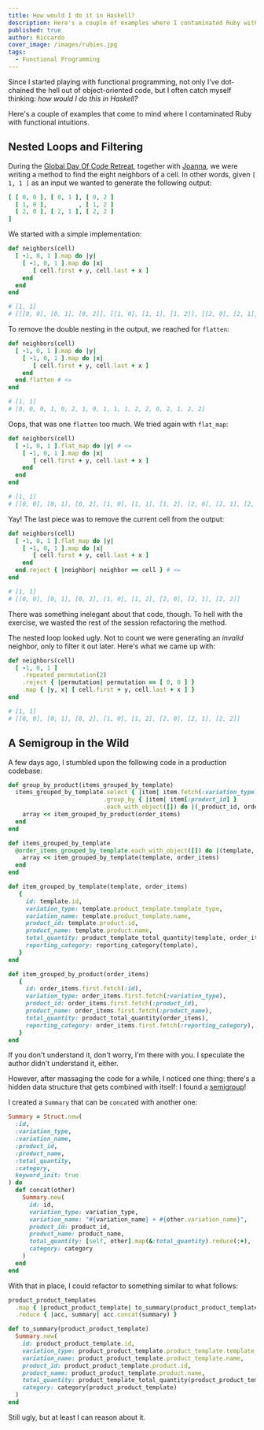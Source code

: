 ```yaml
---
title: How would I do it in Haskell?
description: Here's a couple of examples where I contaminated Ruby with functional intuitions.
published: true
author: Riccardo
cover_image: /images/rubies.jpg
tags:
  - Functional Programming
---
```


Since I started playing with functional programming, not only I've dot-chained the hell out of object-oriented code, but I often catch myself thinking: *how would I do this in Haskell?*

Here's a couple of examples that come to mind where I contaminated Ruby with functional intuitions.

## Nested Loops and Filtering

During the [Global Day Of Code Retreat](https://www.coderetreat.org), together with [Joanna](https://www.linkedin.com/in/jo-wojtowicz/), we were writing a method to find the eight neighbors of a cell. In other words, given `[ 1, 1 ]` as an input we wanted to generate the following output:

```rb
[ [ 0, 0 ], [ 0, 1 ], [ 0, 2 ]
  [ 1, 0 ],         , [ 1, 2 ]
  [ 2, 0 ], [ 2, 1 ], [ 2, 2 ]
]
```

We started with a simple implementation:

```rb
def neighbors(cell)
  [ -1, 0, 1 ].map do |y|
    [ -1, 0, 1 ].map do |x|
       [ cell.first + y, cell.last + x ]
    end
  end
end

# [1, 1]
# [[[0, 0], [0, 1], [0, 2]], [[1, 0], [1, 1], [1, 2]], [[2, 0], [2, 1], [2, 2]]]
```

To remove the double nesting in the output, we reached for `flatten`:

```rb
def neighbors(cell)
  [ -1, 0, 1 ].map do |y|
    [ -1, 0, 1 ].map do |x|
       [ cell.first + y, cell.last + x ]
    end
  end.flatten # <=
end

# [1, 1]
# [0, 0, 0, 1, 0, 2, 1, 0, 1, 1, 1, 2, 2, 0, 2, 1, 2, 2]
```

Oops, that was one `flatten` too much. We tried again with `flat_map`:

```rb
def neighbors(cell)
  [ -1, 0, 1 ].flat_map do |y| # <=
    [ -1, 0, 1 ].map do |x|
       [ cell.first + y, cell.last + x ]
    end
  end
end

# [1, 1]
# [[0, 0], [0, 1], [0, 2], [1, 0], [1, 1], [1, 2], [2, 0], [2, 1], [2, 2]]
```

Yay! The last piece was to remove the current cell from the output:

```rb
def neighbors(cell)
  [ -1, 0, 1 ].flat_map do |y|
    [ -1, 0, 1 ].map do |x|
       [ cell.first + y, cell.last + x ]
    end
  end.reject { |neighbor| neighbor == cell } # <=
end

# [1, 1]
# [[0, 0], [0, 1], [0, 2], [1, 0], [1, 2], [2, 0], [2, 1], [2, 2]]
```

There was something inelegant about that code, though. To hell with the exercise, we wasted the rest of the session refactoring the method.

The nested loop looked ugly. Not to count we were generating an *invalid* neighbor, only to filter it out later. Here's what we came up with:

```rb
def neighbors(cell)
  [ -1, 0, 1 ]
    .repeated_permutation(2)
    .reject { |permutation| permutation == [ 0, 0 ] }
    .map { |y, x| [ cell.first + y, cell.last + x ] }
end

# [1, 1]
# [[0, 0], [0, 1], [0, 2], [1, 0], [1, 2], [2, 0], [2, 1], [2, 2]]
```

## A Semigroup in the Wild

A few days ago, I stumbled upon the following code in a production codebase:

```rb
def group_by_product(items_grouped_by_template)
  items_grouped_by_template.select { |item| item.fetch(:variation_type) == 'quantity' }
                           .group_by { |item| item[:product_id] }
                           .each_with_object([]) do |(_product_id, order_items), array|
    array << item_grouped_by_product(order_items)
  end
end

def items_grouped_by_template
  @order_items_grouped_by_template.each_with_object([]) do |(template, order_items), array|
    array << item_grouped_by_template(template, order_items)
  end
end

def item_grouped_by_template(template, order_items)
   {
     id: template.id,
     variation_type: template.product_template.template_type,
     variation_name: template.product_template.name,
     product_id: template.product.id,
     product_name: template.product.name,
     total_quantity: product_template_total_quantity(template, order_items),
     reporting_category: reporting_category(template),
   }
end

def item_grouped_by_product(order_items)
   {
     id: order_items.first.fetch(:id),
     variation_type: order_items.first.fetch(:variation_type),
     product_id: order_items.first.fetch(:product_id),
     product_name: order_items.first.fetch(:product_name),
     total_quantity: product_total_quantity(order_items),
     reporting_category: order_items.first.fetch(:reporting_category),
   }
end
```

If you don't understand it, don't worry, I'm there with you. I speculate the author didn't understand it, either.

However, after massaging the code for a while, I noticed one thing: there's a hidden data structure that gets combined with itself: I found a [semigroup](https://hackage.haskell.org/package/base-4.14.0.0/docs/Data-Semigroup.html)!

I created a `Summary` that can be `concat`ed with another one:

```rb
Summary = Struct.new(
  :id,
  :variation_type,
  :variation_name,
  :product_id,
  :product_name,
  :total_quantity,
  :category,
  keyword_init: true
) do
  def concat(other)
    Summary.new(
      id: id,
      variation_type: variation_type,
      variation_name: "#{variation_name} + #{other.variation_name}",
      product_id: product_id,
      product_name: product_name,
      total_quantity: [self, other].map(&:total_quantity).reduce(:+),
      category: category
    )
  end
end
```

With that in place, I could refactor to something similar to what follows:

```rb
product_product_templates
  .map { |product_product_template| to_summary(product_product_template) }
  .reduce { |acc, summary| acc.concat(summary) }

def to_summary(product_product_template)
  Summary.new(
    id: product_product_template.id,
    variation_type: product_product_template.product_template.template_type,
    variation_name: product_product_template.product_template.name,
    product_id: product_product_template.product.id,
    product_name: product_product_template.product.name,
    total_quantity: product_template_total_quantity(product_product_template),
    category: category(product_product_template)
  )
end
```

Still ugly, but at least I can reason about it.
